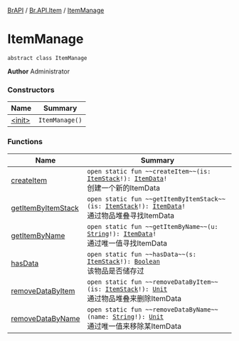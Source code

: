 [BrAPI](../../index.md) / [Br.API.Item](../index.md) / [ItemManage](./index.md)

# ItemManage

`abstract class ItemManage`

**Author**
Administrator

### Constructors

| Name | Summary |
|---|---|
| [&lt;init&gt;](-init-.md) | `ItemManage()` |

### Functions

| Name | Summary |
|---|---|
| [createItem](create-item.md) | `open static fun ~~createItem~~(is: `[`ItemStack`](https://hub.spigotmc.org/javadocs/spigot/org/bukkit/inventory/ItemStack.html)`!): `[`ItemData`](../-item-data/index.md)`!`<br>创建一个新的ItemData |
| [getItemByItemStack](get-item-by-item-stack.md) | `open static fun ~~getItemByItemStack~~(is: `[`ItemStack`](https://hub.spigotmc.org/javadocs/spigot/org/bukkit/inventory/ItemStack.html)`!): `[`ItemData`](../-item-data/index.md)`!`<br>通过物品堆叠寻找ItemData |
| [getItemByName](get-item-by-name.md) | `open static fun ~~getItemByName~~(u: `[`String`](https://kotlinlang.org/api/latest/jvm/stdlib/kotlin/-string/index.html)`!): `[`ItemData`](../-item-data/index.md)`!`<br>通过唯一值寻找ItemData |
| [hasData](has-data.md) | `open static fun ~~hasData~~(s: `[`ItemStack`](https://hub.spigotmc.org/javadocs/spigot/org/bukkit/inventory/ItemStack.html)`!): `[`Boolean`](https://kotlinlang.org/api/latest/jvm/stdlib/kotlin/-boolean/index.html)<br>该物品是否储存过 |
| [removeDataByItem](remove-data-by-item.md) | `open static fun ~~removeDataByItem~~(is: `[`ItemStack`](https://hub.spigotmc.org/javadocs/spigot/org/bukkit/inventory/ItemStack.html)`!): `[`Unit`](https://kotlinlang.org/api/latest/jvm/stdlib/kotlin/-unit/index.html)<br>通过物品堆叠来删除ItemData |
| [removeDataByName](remove-data-by-name.md) | `open static fun ~~removeDataByName~~(name: `[`String`](https://kotlinlang.org/api/latest/jvm/stdlib/kotlin/-string/index.html)`!): `[`Unit`](https://kotlinlang.org/api/latest/jvm/stdlib/kotlin/-unit/index.html)<br>通过唯一值来移除某ItemData |
